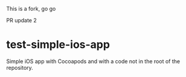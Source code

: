 This is a fork, go go

PR update 2

test-simple-ios-app
===================

Simple iOS app with Cocoapods and with a code not in the root of the repository.
